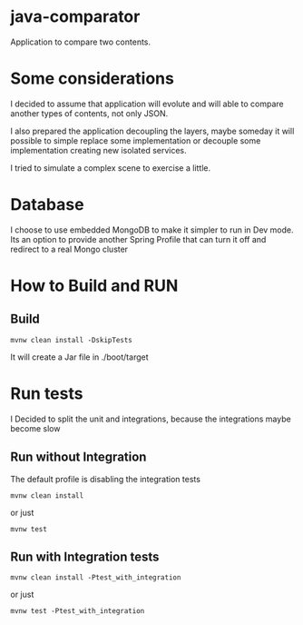 # java-comparator

Application to compare two contents.

# Some considerations

I decided to assume that application will evolute and will able 
to compare another types of contents, not only JSON.

I also prepared the application decoupling the layers, 
maybe someday it will possible to simple replace some implementation or decouple 
some implementation creating new isolated services.

I tried to simulate a complex scene to exercise a little.

# Database

I choose to use embedded MongoDB to make it simpler to run in Dev mode.
Its an option to provide another Spring Profile that can turn it off and redirect to a real Mongo cluster

# How to Build and RUN

## Build

    mvnw clean install -DskipTests

It will create a Jar file in ./boot/target

# Run tests

I Decided to split the unit and integrations, because the integrations maybe become slow

## Run without Integration

The default profile is disabling the integration tests

    mvnw clean install
    
or just

    mvnw test
    
## Run with Integration tests

    mvnw clean install -Ptest_with_integration
    
or just

    mvnw test -Ptest_with_integration
    